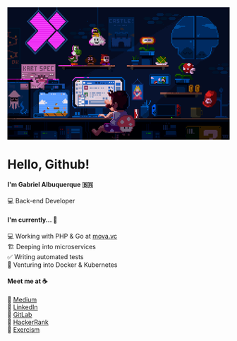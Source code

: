 <div align="center">
  <img src="mario.gif" align="center" width="600" height="300">
</div>


# Hello, Github!


#### I'm Gabriel Albuquerque :brazil:

:computer: Back-end Developer <br>

#### I'm currently... :hammer:

:computer: Working with PHP & Go at [mova.vc](https://mova.vc/) <br>
:building_construction: Deeping into microservices <br>
:white_check_mark: Writing automated tests <br>
🐳 Venturing into Docker & Kubernetes <br>

#### Meet me at :coffee:

:pencil: [Medium](https://g4br.medium.com/) <br>
:briefcase: [LinkedIn](https://www.linkedin.com/in/gabriel-albuquerque-9a68b21a4/) <br>
🦊 [GitLab](https://gitlab.com/albuquerque53) <br>
:crown: [HackerRank](https://www.hackerrank.com/gabrielalbuquer1) <br>
:muscle:	[Exercism](https://exercism.org/profiles/albuquerque53)
